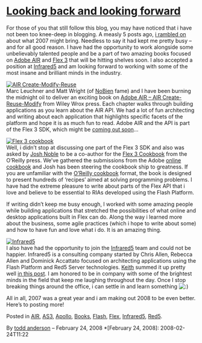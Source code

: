 # [Looking back and looking forward](http://custardbelly.com/blog/2008/02/24/looking-back-and-looking-forward/)

For those of you that still follow this blog, you may have noticed that i have not been too knee-deep in blogging. A measly 5 posts ago, [i rambled on](http://custardbelly.com/blog/?p=58) about what 2007 might bring. Needless to say it had kept me pretty busy – and for all good reason. I have had the opportunity to work alongside some unbelievably talented people and be a part of two amazing books focused on [Adobe AIR](http://labs.adobe.com/technologies/air/) and [Flex 3](http://labs.adobe.com/technologies/flex/) that will be hitting shelves soon. I also accepted a position at [Infrared5](http://www.infrared5.com) and am looking forward to working with some of the most insane and brilliant minds in the industry.

[![AIR Create-Modify-Reuse](http://www.custardbelly.com/blog/images/air_cmr.jpg)](http://www.amazon.com/Adobe-AIR-Create-Modify-Reuse/dp/0470182075/ref=pd_bbs_sr_8?ie=UTF8&s=books&qid=1203806020&sr=8-8)  
Marc Leuchner and Matt Wright (of [NoBien](http://blog.nobien.net/) fame) and I have been burning the midnight oil to deliver an exciting book on [Adobe AIR – AIR Create-Reuse-Modify](http://www.amazon.com/Adobe-AIR-Create-Modify-Reuse/dp/0470182075/ref=pd_bbs_sr_8?ie=UTF8&s=books&qid=1203806020&sr=8-8) from Wiley Wrox press. Each chapter walks through building applications as you learn about the AIR API. We had a lot of fun architecting and writing about each application that highlights specific facets of the platform and hope it is as much fun to read. Adobe AIR and the API is part of the Flex 3 SDK, which might be [coming out soon](http://www.onflex.org/ted/2008/02/flex-30-and-air-10-are-days-away.php)…

[![Flex 3 cookbook](http://www.custardbelly.com/blog/images/cookbook.jpg)](http://www.amazon.com/Flex-3-Cookbook-Joshua-Noble/dp/0596529856/ref=pd_bbs_sr_1?ie=UTF8&s=books&qid=1203806666&sr=8-1)  
Well, i didn’t stop at discussing one part of the Flex 3 SDK and also was asked by [Josh Noble](http://thefactoryfactory.com/wordpress/) to be a co-author for the [Flex 3 Cookbook](http://www.amazon.com/Flex-3-Cookbook-Joshua-Noble/dp/0596529856/ref=pd_bbs_sr_1?ie=UTF8&s=books&qid=1203806666&sr=8-1) from the O’Reilly press. We’ve gathered the submissions from the Adobe [online cookbook](http://www.adobe.com/cfusion/communityengine/index.cfm?event=homepage&productId=2) and Josh has been steering the cookbook ship to greatness. If you are unfamiliar with the [O’Reilly cookbook](http://www.oreilly.com/store/series/cookbooks.csp) format, the book is designed to present hundreds of ‘recipes’ aimed at solving programming problems. I have had the extreme pleasure to write about parts of the Flex API that i love and believe to be essential to RIAs developed using the Flash Platform.

If writing didn’t keep me busy enough, I worked with some amazing people while building applications that stretched the possibilities of what online and desktop applications built in Flex can do. Along the way i learned more about the business, some agile practices (which i hope to write about some) and how to have fun and love what i do. It is an amazing thing.

[![Infrared5](http://www.custardbelly.com/blog/images/infrared5.gif)](http://infrared5.com)  
I also have had the opportunity to join the [Infrared5](http://www.infrared5.com) team and could not be happier. Infrared5 is a consulting company started by Chris Allen, Rebecca Allen and Dominick Accattato focused on architecting applications using the Flash Platform and Red5 Server technologies. [Keith](http://bit-101.com/blog) summed it up pretty well [in this post](http://www.bit-101.com/blog/?p=1163#comments). I am honored to be in company with some of the brightest minds in the field that keep me laughing throughout the day. Once I stop breaking things around the office, i can settle in and learn something ![:)](http://custardbelly.com/blog/wp-includes/images/smilies/icon_smile.gif)

All in all, 2007 was a great year and i am making out 2008 to be even better. Here’s to posting more!

Posted in [AIR](http://custardbelly.com/blog/category/air/), [AS3](http://custardbelly.com/blog/category/as3/), [Apollo](http://custardbelly.com/blog/category/apollo/), [Books](http://custardbelly.com/blog/category/books/), [Flash](http://custardbelly.com/blog/category/flash/), [Flex](http://custardbelly.com/blog/category/flex/), [Infrared5](http://custardbelly.com/blog/category/infrared5/), [Red5](http://custardbelly.com/blog/category/red5/).

By [todd anderson](http://custardbelly.com/blog/author/todd-anderson/) – February 24, 2008
  *[February 24, 2008]: 2008-02-24T11:22
